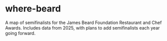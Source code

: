 # where-beard

A map of semifinalists for the James Beard Foundation Restaurant and Chef Awards. Includes data from 2025, with plans to add semifinalists each year going forward.

